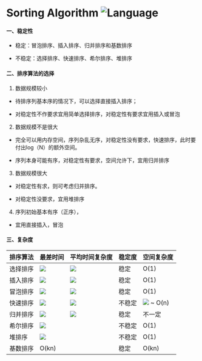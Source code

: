 # Sorting Algorithm ![Language](https://img.shields.io/badge/language-java-orange.svg) 

#### 一、稳定性

- 稳定：冒泡排序、插入排序、归并排序和基数排序

- 不稳定：选择排序、快速排序、希尔排序、堆排序

#### 二、排序算法的选择

1. 数据规模较小

- 待排序列基本序的情况下，可以选择直接插入排序；

- 对稳定性不作要求宜用简单选择排序，对稳定性有要求宜用插入或冒泡

2. 数据规模不是很大

- 完全可以用内存空间，序列杂乱无序，对稳定性没有要求，快速排序，此时要付出log（N）的额外空间。

- 序列本身可能有序，对稳定性有要求，空间允许下，宜用归并排序

3. 数据规模很大

- 对稳定性有求，则可考虑归并排序。

- 对稳定性没要求，宜用堆排序

4. 序列初始基本有序（正序），

- 宜用直接插入，冒泡

#### 三、复杂度

| 排序算法 | 最差时间 | 平均时间复杂度 | 稳定度 | 空间复杂度 |
|---|---|---|---|---|
|选择排序|![](http://chart.googleapis.com/chart?cht=tx&chl=O(n^2))|![](http://chart.googleapis.com/chart?cht=tx&chl=O(n^2))|稳定|O(1)|
|插入排序|![](http://chart.googleapis.com/chart?cht=tx&chl=O(n^2))|![](http://chart.googleapis.com/chart?cht=tx&chl=O(n^2))|稳定|O(1)|
|冒泡排序|![](http://chart.googleapis.com/chart?cht=tx&chl=O(n^2))|![](http://chart.googleapis.com/chart?cht=tx&chl=O(n^2))|稳定|O(1)|
|快速排序|![](http://chart.googleapis.com/chart?cht=tx&chl=O(n^2))|![](http://chart.googleapis.com/chart?cht=tx&chl=n*log_2n)|不稳定|![](http://chart.googleapis.com/chart?cht=tx&chl=O(log_2n)) ~ O(n)|
|归并排序|![](http://chart.googleapis.com/chart?cht=tx&chl=O(n^2))|![](http://chart.googleapis.com/chart?cht=tx&chl=n*logn)|稳定|不一定|
|希尔排序|![](http://chart.googleapis.com/chart?cht=tx&chl=O(n^2))||不稳定|O(1)|
|堆排序|![](http://chart.googleapis.com/chart?cht=tx&chl=O(n^2))||不稳定|O(1)|
|基数排序|O(kn)||稳定|O(kn)|
